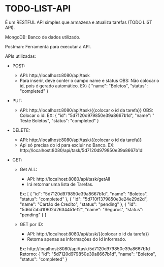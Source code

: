 # TODO-LIST-API
É um RESTFUL API simples que armazena e atualiza tarefas (TODO LIST API).

MongoDB: Banco de dados utilizado.

Postman: Ferramenta para executar a API.


APIs utilizadas:
- POST:
   - API: http://localhost:8080/api/task
   - Para inserir, deve conter o campo name e status
   OBS: Não colocar o id, pois é gerado automático.
   EX:
      {
        "name": "Boletos",
        "status": "completed"
      }
      
- PUT:  
   - API: http://localhost:8080/api/task/{{colocar o id da tarefa}}
   OBS: Colocar o id.
   EX:
       {
        "id": "5d7120d979850e39a8667b1d",
        "name": " Teste Boletos",
        "status": "completed"
       }
- DELETE: 
   - API: http://localhost:8080/api/task/{{colocar o id da tarefa}}
   - Api só precisa do id para excluir no Banco.
   EX:
   http://localhost:8080/api/task/5d7120d979850e39a8667b1d

- GET: 
  - Get ALL:
      - API: http://localhost:8080/api/task/getAll
      - Irá retornar uma lista de Tarefas. 
      
      Ex: 
      [
         {
           "id": "5d7120d979850e39a8667b1d",
           "name": "Boletos",
            "status": "completed"
         },
         {
           "id": "5d710f1379850e3e24e29d2d",
           "name": "Cartão de Credito",
           "status": "pending"
         },
         {
           "id": "5d6d7abd1f802d2634451ef2",
            "name": "Seguros",
            "status": "pending"
         }
      ]

  - GET por ID:
      - API: http://localhost:8080/api/task/{{colocar o id da tarefa}}
      - Retorna apenas as informações do Id informado.
      
      Ex: http://localhost:8080/api/task/5d7120d979850e39a8667b1d
       Retorno: 
       {
          "id": "5d7120d979850e39a8667b1d",
          "name": "Boletos",
          "status": "completed"
       }



















